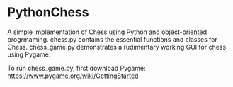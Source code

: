# PythonChess

A simple implementation of Chess using Python and object-oriented progrmaming. 
chess.py contains the essential functions and classes for Chess. 
chess_game.py demonstrates a rudimentary working GUI for chess using Pygame.

To run chess_game.py, first download Pygame: https://www.pygame.org/wiki/GettingStarted
 
